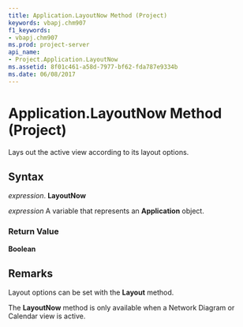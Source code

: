 ```yaml
---
title: Application.LayoutNow Method (Project)
keywords: vbapj.chm907
f1_keywords:
- vbapj.chm907
ms.prod: project-server
api_name:
- Project.Application.LayoutNow
ms.assetid: 8f01c461-a58d-7977-bf62-fda787e9334b
ms.date: 06/08/2017
---
```



# Application.LayoutNow Method (Project)

Lays out the active view according to its layout options.


## Syntax

 _expression_. **LayoutNow**

 _expression_ A variable that represents an **Application** object.


### Return Value

 **Boolean**


## Remarks

Layout options can be set with the  **Layout** method.

The  **LayoutNow** method is only available when a Network Diagram or Calendar view is active.


